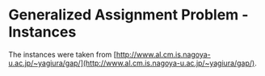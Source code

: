 # Generalized Assignment Problem - Instances

The instances were taken from [http://www.al.cm.is.nagoya-u.ac.jp/~yagiura/gap/](http://www.al.cm.is.nagoya-u.ac.jp/~yagiura/gap/).